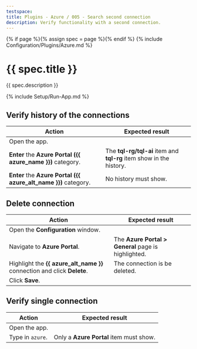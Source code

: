 ```yaml
---
testspace:
title: Plugins - Azure / 005 - Search second connection
description: Verify functionality with a second connection.
---
```


{% if page %}{% assign spec = page %}{% endif %}
{% include Configuration/Plugins/Azure.md %}

# {{ spec.title }}

{{ spec.description }}

{% include Setup/Run-App.md %}

## Verify history of the connections

| Action                                                          | Expected result                                                     |
| --------------------------------------------------------------- | ------------------------------------------------------------------- |
| Open the app.                                                   |                                                                     |
| **Enter** the **Azure Portal ({{ azure_name }})** category.     | The **tql-rg/tql-ai** item and **tql-rg** item show in the history. |
| **Enter** the **Azure Portal ({{ azure_alt_name }})** category. | No history must show.                                               |

## Delete connection

| Action                                                                  | Expected result                                     |
| ----------------------------------------------------------------------- | --------------------------------------------------- |
| Open the **Configuration** window.                                      |                                                     |
| Navigate to **Azure Portal**.                                           | The **Azure Portal > General** page is highlighted. |
| Highlight the **{{ azure_alt_name }}** connection and click **Delete**. | The connection is be deleted.                       |
| Click **Save**.                                                         |                                                     |

## Verify single connection

| Action           | Expected result                         |
| ---------------- | --------------------------------------- |
| Open the app.    |                                         |
| Type in `azure`. | Only a **Azure Portal** item must show. |
